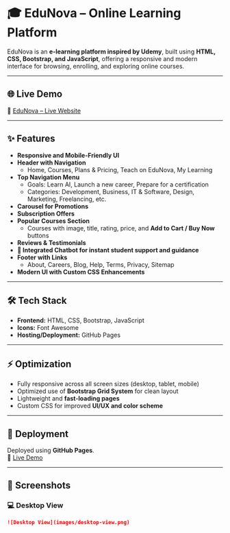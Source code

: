 # 🎓 EduNova – Online Learning Platform

EduNova is an **e-learning platform inspired by Udemy**, built using **HTML, CSS, Bootstrap, and JavaScript**, offering a responsive and modern interface for browsing, enrolling, and exploring online courses.

---

## 🌐 Live Demo

🔗 [EduNova – Live Website](https://gaurav152003.github.io/EduNovaa/)

---

## ✨ Features

- **Responsive and Mobile-Friendly UI**
- **Header with Navigation**
  - Home, Courses, Plans & Pricing, Teach on EduNova, My Learning
- **Top Navigation Menu**
  - Goals: Learn AI, Launch a new career, Prepare for a certification
  - Categories: Development, Business, IT & Software, Design, Marketing, Freelancing, etc.
- **Carousel for Promotions**
- **Subscription Offers**
- **Popular Courses Section**
  - Courses with image, title, rating, price, and **Add to Cart / Buy Now** buttons
- **Reviews & Testimonials**
- **🤖 Integrated Chatbot for instant student support and guidance**
- **Footer with Links**
  - About, Careers, Blog, Help, Terms, Privacy, Sitemap
- **Modern UI with Custom CSS Enhancements**

---

## 🛠 Tech Stack

- **Frontend:** HTML, CSS, Bootstrap, JavaScript  
- **Icons:** Font Awesome  
- **Hosting/Deployment:** GitHub Pages  

---

## ⚡ Optimization

- Fully responsive across all screen sizes (desktop, tablet, mobile)  
- Optimized use of **Bootstrap Grid System** for clean layout  
- Lightweight and **fast-loading pages**  
- Custom CSS for improved **UI/UX and color scheme**  

---

## 🚀 Deployment

Deployed using **GitHub Pages**.  
🔗 [Live Demo](https://gaurav152003.github.io/EduNovaa/)

---

## 📸 Screenshots

### 💻 Desktop View  
```markdown
![Desktop View](images/desktop-view.png)
